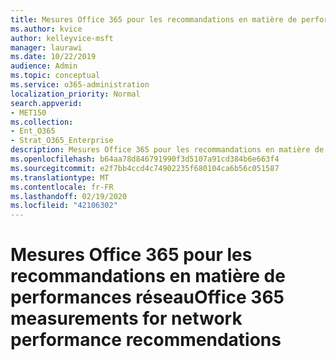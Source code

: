 ```yaml
---
title: Mesures Office 365 pour les recommandations en matière de performances réseau
ms.author: kvice
author: kelleyvice-msft
manager: laurawi
ms.date: 10/22/2019
audience: Admin
ms.topic: conceptual
ms.service: o365-administration
localization_priority: Normal
search.appverid:
- MET150
ms.collection:
- Ent_O365
- Strat_O365_Enterprise
description: Mesures Office 365 pour les recommandations en matière de performances réseau
ms.openlocfilehash: b64aa78d846791990f3d5107a91cd384b6e663f4
ms.sourcegitcommit: e2f7bb4ccd4c74902235f680104ca6b56c051587
ms.translationtype: MT
ms.contentlocale: fr-FR
ms.lasthandoff: 02/19/2020
ms.locfileid: "42106302"
---
```

# <a name="office-365-measurements-for-network-performance-recommendations"></a><span data-ttu-id="c75cd-103">Mesures Office 365 pour les recommandations en matière de performances réseau</span><span class="sxs-lookup"><span data-stu-id="c75cd-103">Office 365 measurements for network performance recommendations</span></span>
